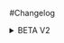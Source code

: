 #Changelog
<details>
  <summary>BETA V2</summary>
  
    - Added mods:
      - Passable Leaves
      - Building Gadgets
      - Mo' Creatures
      - CustomMobSpawner (Dependency for Mo' Creatures)
      - LaunchGUI
      - Colossal Chests
      - Better Caves
      - Cooking for Blockheads
      - Loading Screens
      - BnbGamingLib (Dependency for Loading Screens)
      - Astral Sorcery
      - Realistic Terrain Generation
      - GeograpiCraft
      - Ultimate Unicorn Mod
      
      
    - Removed mods:
      - Blood Magic (Causing crashes due to incompatability with other mods)
      - Blood Arsenal (Depends on Blood Magic)
      
      
    - Updated:
      - Spartan Weaponry
      - Just Enough Items
      - FTB Utilities
      - FTB Lib
      - CreativeCore
      - Apotheseosis
    
    - Other Changes:
      - Default world type now DEFAULT (this actually includes GeograpiCraft, RTG and BOP)
      - Config changes to new mods
      
</details>
